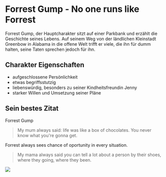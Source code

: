 # Forrest Gump - No one runs like Forrest
Forrest Gump, der Hauptcharakter sitzt auf einer Parkbank und erzählt die Geschichte seines Lebens. Auf seinem Weg von der ländlichen Kleinstadt Greenbow in Alabama in die offene Welt trifft er viele, die ihn für dumm halten, seine Taten sprechen jedoch für ihn.

## Charakter Eigenschaften
* aufgeschlossene Persönlichkeit
* etwas begriffsstutzig
* liebenswürdig, besonders zu seiner Kindheitsfreundin Jenny
* starker Willen und Umsetzung seiner Pläne

## Sein bestes Zitat
Forrest Gump
> My mum always said: life was like a box of chocolates. You never know what you're gonna get.

Forrest always sees chance of oportunity in every situation.
> My mama always said you can tell a lot about a person by their shoes, where they going, where they been.

<img src="https://upload.wikimedia.org/wikipedia/commons/9/95/TomHanksForrestGump94.jpg"/>